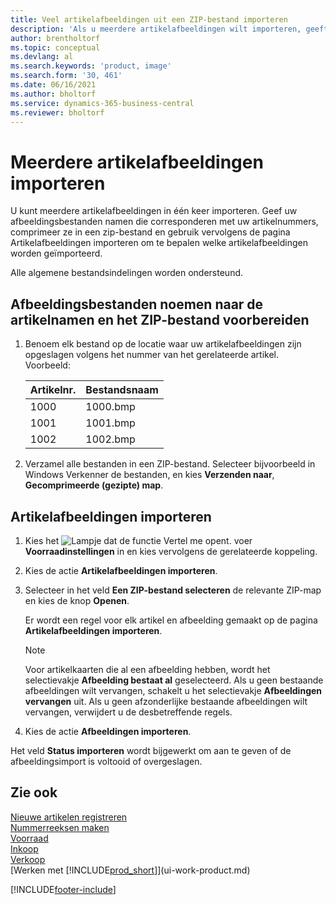 ```yaml
---
title: Veel artikelafbeeldingen uit een ZIP-bestand importeren
description: 'Als u meerdere artikelafbeeldingen wilt importeren, geeft u uw afbeeldingsbestanden namen die corresponderen met uw artikelnummers, comprimeert u ze in een zip-bestand en gebruikt u vervolgens de pagina Artikelafbeeldingen importeren om te bepalen welke artikelafbeeldingen worden geïmporteerd.'
author: brentholtorf
ms.topic: conceptual
ms.devlang: al
ms.search.keywords: 'product, image'
ms.search.form: '30, 461'
ms.date: 06/16/2021
ms.author: bholtorf
ms.service: dynamics-365-business-central
ms.reviewer: bholtorf
---
```

# <a name="import-multiple-item-pictures"></a>Meerdere artikelafbeeldingen importeren
U kunt meerdere artikelafbeeldingen in één keer importeren. Geef uw afbeeldingsbestanden namen die corresponderen met uw artikelnummers, comprimeer ze in een zip-bestand en gebruik vervolgens de pagina Artikelafbeeldingen importeren om te bepalen welke artikelafbeeldingen worden geïmporteerd.

Alle algemene bestandsindelingen worden ondersteund.

## <a name="to-name-picture-files-by-the-item-names-and-prepare-the-zip-file"></a>Afbeeldingsbestanden noemen naar de artikelnamen en het ZIP-bestand voorbereiden
1. Benoem elk bestand op de locatie waar uw artikelafbeeldingen zijn opgeslagen volgens het nummer van het gerelateerde artikel. Voorbeeld:

    |Artikelnr.|Bestandsnaam|
    |-|-|
    |1000|1000.bmp|
    |1001|1001.bmp|
    |1002|1002.bmp|

2. Verzamel alle bestanden in een ZIP-bestand. Selecteer bijvoorbeeld in Windows Verkenner de bestanden, en kies **Verzenden naar**, **Gecomprimeerde (gezipte) map**.     

## <a name="to-import-item-pictures"></a>Artikelafbeeldingen importeren
1. Kies het ![Lampje dat de functie Vertel me opent.](media/ui-search/search_small.png "Vertel me wat u wilt doen") voer **Voorraadinstellingen** in en kies vervolgens de gerelateerde koppeling.
2. Kies de actie **Artikelafbeeldingen importeren**.
3. Selecteer in het veld **Een ZIP-bestand selecteren** de relevante ZIP-map en kies de knop **Openen**.

    Er wordt een regel voor elk artikel en afbeelding gemaakt op de pagina **Artikelafbeeldingen importeren**.

    > [!NOTE]
    > Voor artikelkaarten die al een afbeelding hebben, wordt het selectievakje **Afbeelding bestaat al** geselecteerd. Als u geen bestaande afbeeldingen wilt vervangen, schakelt u het selectievakje **Afbeeldingen vervangen** uit. Als u geen afzonderlijke bestaande afbeeldingen wilt vervangen, verwijdert u de desbetreffende regels.

3. Kies de actie **Afbeeldingen importeren**.

Het veld **Status importeren** wordt bijgewerkt om aan te geven of de afbeeldingsimport is voltooid of overgeslagen.       

## <a name="see-also"></a>Zie ook
[Nieuwe artikelen registreren](inventory-how-register-new-items.md)  
[Nummerreeksen maken](ui-create-number-series.md)  
[Voorraad](inventory-manage-inventory.md)  
[Inkoop](purchasing-manage-purchasing.md)  
[Verkoop](sales-manage-sales.md)  
[Werken met [!INCLUDE[prod_short](includes/prod_short.md)]](ui-work-product.md)


[!INCLUDE[footer-include](includes/footer-banner.md)]
